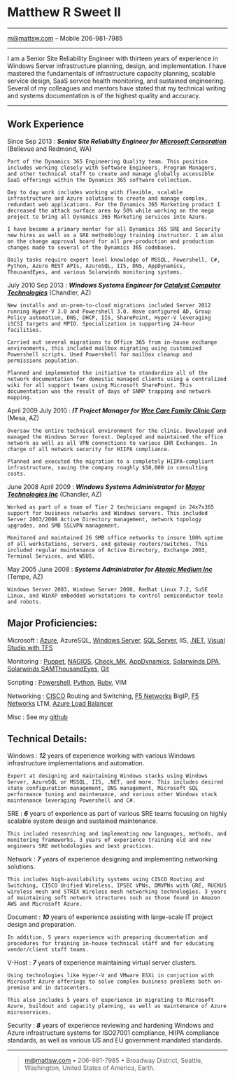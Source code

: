 Matthew R Sweet II
=========================

----

<m@mattsw.com> – Mobile 206-981-7985

----

I am a Senior Site Reliability Engineer with thirteen years of experience in Windows Server infrastructure planning, design, and implementation. I have mastered the fundamentals of infrastructure capacity planning, scalable service design, SaaS service health monitoring, and sustained engineering. Several of my colleagues and mentors have stated that my technical writing and systems documentation is of the highest quality and accuracy.

----

Work Experience
--------------------

Since Sep 2013
:   ***Senior Site Reliability Engineer for [Microsoft Corporation](https://dynamics.microsoft.com/en-us/)***
    (Bellevue and Redmond, WA)

    Part of the Dynamics 365 Engineering Quality team. This position includes working closely with Software Engineers, Program Managers, and other technical staff to create and manage globally accessible SaaS offerings within the Dynamics 365 software collection.
	
	Day to day work includes working with flexible, scalable infrastructure and Azure solutions to create and manage complex, redundant web applications. For the Dynamics 365 Marketing product I decreased the attack surface area by 50% while working on the mega project to bring all Dynamics 365 Marketing services into Azure.

	I have become a primary mentor for all Dynamics 365 SRE and Security new hires as well as a SRE methodology training instructor. I am also on the change approval board for all pre-production and production changes made to several of the Dynamics 365 codebases.
	
	Daily tasks require expert level knowledge of MSSQL, Powershell, C#, Python, Azure REST APIs, AzureSQL, IIS, DNS, AppDynamics, ThousandEyes, and various Solarwinds monitoring systems.

July 2010 Sep 2013
:   ***Windows Systems Engineer for [Catalyst Computer Technologies](http://www.cct247.com)***
    (Chandler, AZ)

    New installs and on-prem-to-cloud migrations included Server 2012 running Hyper-V 3.0 and Powershell 3.0. Have configured AD, Group Policy automation, DNS, DHCP, IIS, SharePoint, Hyper-V leveraging iSCSI targets and MPIO. Specialization in supporting 24-hour facilities.
    
    Carried out several migrations to Office 365 from in-house exchange environments, this included mailbox migrating using customized Powershell scripts. Used Powershell for mailbox cleanup and permissions population.

    Planned and implemented the initiative to standardize all of the network documentation for domestic managed clients using a centralized wiki for all support teams using Microsoft SharePoint. This documentation was the result of days of SNMP trapping and network mapping.

April 2009 July 2010
:   ***IT Project Manager for [Wee Care Family Clinic Corp]()***
    (Mesa, AZ)

    Oversaw the entire technical environment for the clinic. Developed and managed the Windows Server forest. Deployed and maintained the office network as well as all VPN connections to various EHR Exchanges. In charge of all network security for HIIPA compliance.
    
    Planned and executed the migration to a completely HIIPA-compliant infrastructure, saving the company roughly $50,000 in consulting costs.

June 2008 April 2009
:   ***Windows Systems Administrator for [Mayor Technologies Inc](http://mtitechs.com)*** 
    (Chandler, AZ)

    Worked as part of a team of Tier 2 technicians engaged in 24x7x365 support for business networks and Windows servers. This included Server 2003/2008 Active Directory management, network topology upgrades, and SMB SSLVPN management.

    Monitored and maintained 26 SMB office networks to insure 100% uptime of all workstations, servers, and gateway routers/switches. This included regular maintenance of Active Directory, Exchange 2003, Terminal Services, and WSUS.

May 2005 June 2008
:   ***Systems Administrator for [Atomic Medium Inc](http://www.atomicmedium.com)***
    (Tempe, AZ)
    
    Windows Server 2003, Windows Server 2000, Redhat Linux 7.2, SuSE Linux, and WinXP embedded workstations to control semiconductor tools and robots.

Major Proficiencies:
----------------------------------

Microsoft
:   [Azure](https://azure.microsoft.com/en-us/), AzureSQL, [Windows Server](https://www.microsoft.com/en-us/cloud-platform/windows-server), [SQL Server](https://www.microsoft.com/en-us/sql-server/sql-server-2016), IIS, [.NET](https://www.microsoft.com/net), [Visual Studio with TFS](https://www.visualstudio.com/tfs/)

Monitoring
:   [Puppet](https://puppet.com), [NAGIOS](https://www.nagios.org), [Check_MK](https://mathias-kettner.de/check_mk.html), [AppDynamics](https://www.appdynamics.com), [Solarwinds DPA](http://www.solarwinds.com/database-performance-monitoring-software), [Solarwinds SAM](https://www.solarwinds.com/server-application-monitor)[ThousandEyes](https://www.thousandeyes.com), [Git](https://git-scm.com)

Scripting
:   [Powershell](https://github.com/powershell/powershell), [Python](https://www.python.org), [Ruby](https://www.ruby-lang.org/en/), VIM

Networking
:   [CISCO](http://www.cisco.com) Routing and Switching, [F5 Networks](https://f5.com) BigIP, [F5 Networks](https://f5.com) LTM, [Azure Load Balancer](https://docs.microsoft.com/en-us/azure/load-balancer/load-balancer-overview)

Misc
:   See my [github](https://github.com/thefence/resume)

Technical Details:
----------------------------------

Windows
:   ***12*** years of experience working with various Windows infrastructure implementations and automation.

    Expert at designing and maintaining Windows stacks using Windows Server, AzureSQL or MSSQL, IIS, .NET, and more. This includes desired state configuration management, DNS management, Microsoft SQL performance tuning and maintenance, and various other Windows stack maintenance leveraging Powershell and C#.

SRE
:   ***6*** years of experience as part of various SRE teams focusing on highly scalable system design and sustained maintenance.

    This included researching and implementing new languages, methods, and monitoring frameworks. 3 years of experience training old and new engineers SRE methodologies and best practices.

Network
:   ***7*** years of experience designing and implementing networking solutions. 

    This includes high-availability systems using CISCO Routing and Switching, CISCO Unified Wireless, IPSEC VPNs, DMVPNs with GRE, RUCKUS wireless mesh and STRIX Wireless mesh networking technologies. 3 years of maintaining soft network structures such as those found in Amazon AWS and Microsoft Azure.

Document
:   ***10*** years of experience assisting with large-scale IT project design and preparation.

    In addition, 5 years experience with preparing documentation and procedures for training in-house technical staff and for educating vendor/client staff teams.

V-Host
:   ***7*** years of experience maintaining virtual server clusters. 

    Using technologies like Hyper-V and VMware ESXi in conjuction with Microsoft Azure offerings to solve complex business problems both on-premise and in datacenters. 

    This also includes 5 years of experience in migrating to Microsoft Azure, buildout and capacity planning, as well as maintenance of Azure microservices.

Security
:   ***8*** years of experience reviewing and hardening Windows and Azure infrastructure systems for ISO27001 compliance, HIIPA compliance standards, 
    as well as various US and EU government mandated standards.

----

> <m@mattsw.com> • 206-981-7985 •
> Broadway District, Seattle, Washington, United States of America, Earth.
